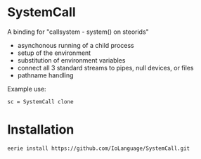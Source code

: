 # SystemCall 
A binding for "callsystem - system() on steorids"

<ul>
<li> asynchonous running of a child process
<li> setup of the environment
<li> substitution of environment variables
<li> connect all 3 standard streams to pipes, null devices, or files
<li> pathname handling
</ul>

Example use:
```Io
sc = SystemCall clone
```

# Installation
```
eerie install https://github.com/IoLanguage/SystemCall.git
```
